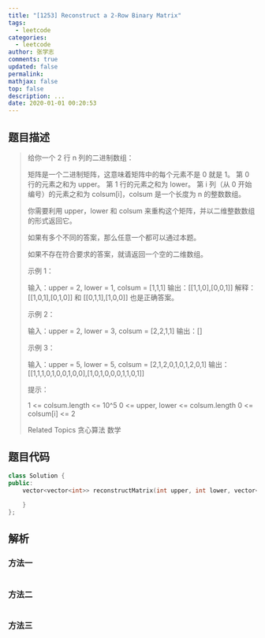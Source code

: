 ```yaml
---
title: "[1253] Reconstruct a 2-Row Binary Matrix"
tags:
  - leetcode
categories:
  - leetcode
author: 张学志
comments: true
updated: false
permalink:
mathjax: false
top: false
description: ...
date: 2020-01-01 00:20:53
---
```


## 题目描述

> 给你一个 2 行 n 列的二进制数组： 
> 
> 
> 矩阵是一个二进制矩阵，这意味着矩阵中的每个元素不是 0 就是 1。 
> 第 0 行的元素之和为 upper。 
> 第 1 行的元素之和为 lower。 
> 第 i 列（从 0 开始编号）的元素之和为 colsum[i]，colsum 是一个长度为 n 的整数数组。 
> 
> 
> 你需要利用 upper，lower 和 colsum 来重构这个矩阵，并以二维整数数组的形式返回它。 
> 
> 如果有多个不同的答案，那么任意一个都可以通过本题。 
> 
> 如果不存在符合要求的答案，就请返回一个空的二维数组。 
> 
> 
> 
> 示例 1： 
> 
> 输入：upper = 2, lower = 1, colsum = [1,1,1]
> 输出：[[1,1,0],[0,0,1]]
> 解释：[[1,0,1],[0,1,0]] 和 [[0,1,1],[1,0,0]] 也是正确答案。
> 
> 
> 示例 2： 
> 
> 输入：upper = 2, lower = 3, colsum = [2,2,1,1]
> 输出：[]
> 
> 
> 示例 3： 
> 
> 输入：upper = 5, lower = 5, colsum = [2,1,2,0,1,0,1,2,0,1]
> 输出：[[1,1,1,0,1,0,0,1,0,0],[1,0,1,0,0,0,1,1,0,1]]
> 
> 
> 
> 
> 提示： 
> 
> 
> 1 <= colsum.length <= 10^5 
> 0 <= upper, lower <= colsum.length 
> 0 <= colsum[i] <= 2 
> 
> Related Topics 贪心算法 数学

## 题目代码

```cpp
class Solution {
public:
    vector<vector<int>> reconstructMatrix(int upper, int lower, vector<int>& colsum) {
        
    }
};
```

## 解析

### 方法一

```cpp

```

### 方法二

```cpp

```

### 方法三

```cpp

```

